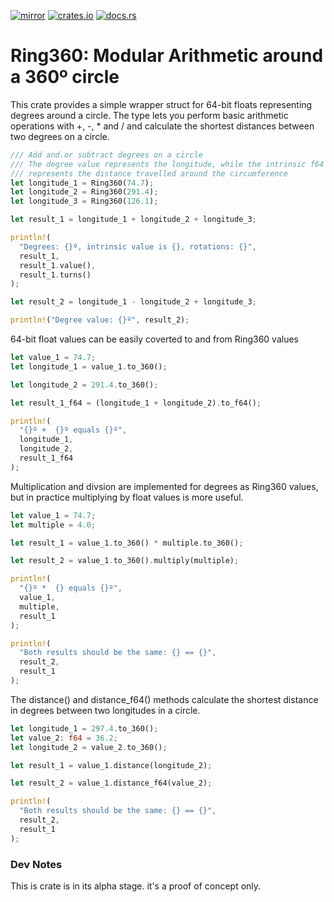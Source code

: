 [![mirror](https://img.shields.io/badge/mirror-github-blue)](https://github.com/neilg63/ring360)
[![crates.io](https://img.shields.io/crates/v/ring360.svg)](https://crates.io/crates/ring360)
[![docs.rs](https://docs.rs/ring360/badge.svg)](https://docs.rs/ring360)

# Ring360: Modular Arithmetic around a 360º circle

This crate provides a simple wrapper struct for 64-bit floats representing degrees around a circle. The type lets you perform basic arithmetic operations with +, -, * and / and calculate the shortest distances between two degrees on a circle.

```rust
/// Add and.or subtract degrees on a circle
/// The degree value represents the longitude, while the intrinsic f64 value 
/// represents the distance travelled around the circumference
let longitude_1 = Ring360(74.7);
let longitude_2 = Ring360(291.4);
let longitude_3 = Ring360(126.1);

let result_1 = longitude_1 + longitude_2 + longitude_3;

println!(
  "Degrees: {}º, intrinsic value is {}, rotations: {}",
  result_1,
  result_1.value(),
  result_1.turns()
);

let result_2 = longitude_1 - longitude_2 + longitude_3;

println!("Degree value: {}º", result_2);

```

64-bit float values can be easily coverted to and from Ring360 values
```rust
let value_1 = 74.7;
let longitude_1 = value_1.to_360();

let longitude_2 = 291.4.to_360();

let result_1_f64 = (longitude_1 + longitude_2).to_f64();

println!(
  "{}º +  {}º equals {}º",
  longitude_1,
  longitude_2,
  result_1_f64
);

```

Multiplication and divsion are implemented for degrees as Ring360 values, but in practice multiplying by float values is more useful.
```rust
let value_1 = 74.7;
let multiple = 4.0;

let result_1 = value_1.to_360() * multiple.to_360();

let result_2 = value_1.to_360().multiply(multiple);

println!(
  "{}º *  {} equals {}º",
  value_1,
  multiple,
  result_1
);

println!(
  "Both results should be the same: {} == {}",
  result_2,
  result_1
);

```

The distance() and distance_f64() methods calculate the shortest distance in degrees between two longitudes in a circle.
```rust
let longitude_1 = 297.4.to_360();
let value_2: f64 = 36.2;
let longitude_2 = value_2.to_360();

let result_1 = value_1.distance(longitude_2);

let result_2 = value_1.distance_f64(value_2);

println!(
  "Both results should be the same: {} == {}",
  result_2,
  result_1
);

```

### Dev Notes
This is crate is in its alpha stage. it's a proof of concept only.